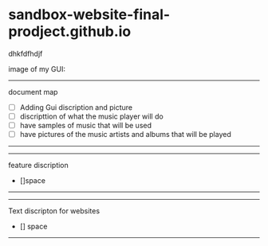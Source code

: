 # sandbox-website-final-prodject.github.io
dhkfdfhdjf


image of my GUI: 


___
document map
- [ ] Adding Gui discription and picture
- [ ] discripttion of what the music player will do 
- [ ] have samples of music that will be used 
- [ ] have pictures of the music artists and albums that will be played 
___

___
feature discription 
- []space 
___

___
Text discripton for websites
- [] space
___
